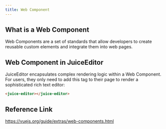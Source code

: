 ```yaml
---
title: Web Component
---
```


## What is a Web Component

Web Components are a set of standards that allow developers to create reusable custom elements and integrate them into web pages.

## Web Component in JuiceEditor

JuiceEditor encapsulates complex rendering logic within a Web Component. For users, they only need to add this tag to their page to render a sophisticated rich text editor:

```html
<juice-editor></juice-editor>
```

## Reference Link

<https://vuejs.org/guide/extras/web-components.html>
